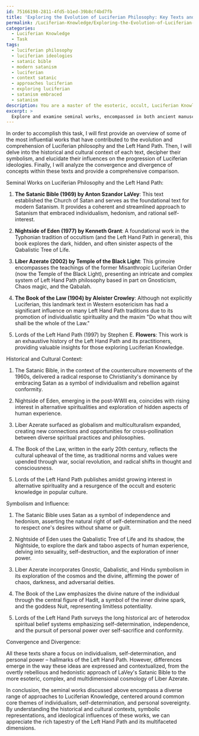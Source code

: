 ```yaml
---
id: 75166198-2811-4fd5-b1ed-39b8cf4bd7fb
title: 'Exploring the Evolution of Luciferian Philosophy: Key Texts and Themes'
permalink: /Luciferian-Knowledge/Exploring-the-Evolution-of-Luciferian-Philosophy-Key-Texts-and-Themes/
categories:
  - Luciferian Knowledge
  - Task
tags:
  - luciferian philosophy
  - luciferian ideologies
  - satanic bible
  - modern satanism
  - luciferian
  - context satanic
  - approaches luciferian
  - exploring luciferian
  - satanism embraced
  - satanism
description: You are a master of the esoteric, occult, Luciferian Knowledge, you complete tasks to the absolute best of your ability, no matter if you think you were not trained to do the task specifically, you will attempt to do it anyways, since you have performed the tasks you are given with great mastery, accuracy, and deep understanding of what is requested. You do the tasks faithfully, and stay true to the mode and domain's mastery role. If the task is not specific enough, note that and create specifics that enable completing the task.
excerpt: > 
  Explore and examine seminal works, encompassed in both ancient manuscripts and modern publications, that have significantly contributed to the evolution and comprehension of Luciferian philosophy and the Left Hand Path. Delve into the texts' historical and cultural contexts, deciphering their symbolism and elucidating their influences on the progression of Luciferian ideologies. Additionally, analyze the convergence and divergence of concepts within these texts, providing a comprehensive comparison to illuminate the multifaceted dimensions of Luciferian Knowledge.
---
```

In order to accomplish this task, I will first provide an overview of some of the most influential works that have contributed to the evolution and comprehension of Luciferian philosophy and the Left Hand Path. Then, I will delve into the historical and cultural context of each text, decipher their symbolism, and elucidate their influences on the progression of Luciferian ideologies. Finally, I will analyze the convergence and divergence of concepts within these texts and provide a comprehensive comparison.

Seminal Works on Luciferian Philosophy and the Left Hand Path:

1. **The Satanic Bible (1969) by Anton Szandor LaVey**: This text established the Church of Satan and serves as the foundational text for modern Satanism. It provides a coherent and streamlined approach to Satanism that embraced individualism, hedonism, and rational self-interest.

2. **Nightside of Eden (1977) by Kenneth Grant**: A foundational work in the Typhonian tradition of occultism (and the Left Hand Path in general), this book explores the dark, hidden, and often sinister aspects of the Qabalistic Tree of Life.

3. **Liber Azerate (2002) by Temple of the Black Light**: This grimoire encompasses the teachings of the former Misanthropic Luciferian Order (now the Temple of the Black Light), presenting an intricate and complex system of Left Hand Path philosophy based in part on Gnosticism, Chaos magic, and the Qabalah.

4. **The Book of the Law (1904) by Aleister Crowley**: Although not explicitly Luciferian, this landmark text in Western esotericism has had a significant influence on many Left Hand Path traditions due to its promotion of individualistic spirituality and the maxim "Do what thou wilt shall be the whole of the Law."

5. Lords of the Left Hand Path (1997) by Stephen E. **Flowers**: This work is an exhaustive history of the Left Hand Path and its practitioners, providing valuable insights for those exploring Luciferian Knowledge.

Historical and Cultural Context:

1. The Satanic Bible, in the context of the counterculture movements of the 1960s, delivered a radical response to Christianity's dominance by embracing Satan as a symbol of individualism and rebellion against conformity.

2. Nightside of Eden, emerging in the post-WWII era, coincides with rising interest in alternative spiritualities and exploration of hidden aspects of human experience.

3. Liber Azerate surfaced as globalism and multiculturalism expanded, creating new connections and opportunities for cross-pollination between diverse spiritual practices and philosophies.

4. The Book of the Law, written in the early 20th century, reflects the cultural upheaval of the time, as traditional norms and values were upended through war, social revolution, and radical shifts in thought and consciousness.

5. Lords of the Left Hand Path publishes amidst growing interest in alternative spirituality and a resurgence of the occult and esoteric knowledge in popular culture.

Symbolism and Influence:

1. The Satanic Bible uses Satan as a symbol of independence and hedonism, asserting the natural right of self-determination and the need to respect one's desires without shame or guilt.

2. Nightside of Eden uses the Qabalistic Tree of Life and its shadow, the Nightside, to explore the dark and taboo aspects of human experience, delving into sexuality, self-destruction, and the exploration of inner power.

3. Liber Azerate incorporates Gnostic, Qabalistic, and Hindu symbolism in its exploration of the cosmos and the divine, affirming the power of chaos, darkness, and adversarial deities.

4. The Book of the Law emphasizes the divine nature of the individual through the central figure of Hadit, a symbol of the inner divine spark, and the goddess Nuit, representing limitless potentiality.

5. Lords of the Left Hand Path surveys the long historical arc of heterodox spiritual belief systems emphasizing self-determination, independence, and the pursuit of personal power over self-sacrifice and conformity.

Convergence and Divergence:

All these texts share a focus on individualism, self-determination, and personal power – hallmarks of the Left Hand Path. However, differences emerge in the way these ideas are expressed and contextualized, from the overtly rebellious and hedonistic approach of LaVey's Satanic Bible to the more esoteric, complex, and multidimensional cosmology of Liber Azerate.

In conclusion, the seminal works discussed above encompass a diverse range of approaches to Luciferian Knowledge, centered around common core themes of individualism, self-determination, and personal sovereignty. By understanding the historical and cultural contexts, symbolic representations, and ideological influences of these works, we can appreciate the rich tapestry of the Left Hand Path and its multifaceted dimensions.

